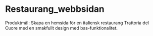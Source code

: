# Restaurang_webbsidan
Produktmål: Skapa en hemsida för en italiensk restaurang Trattoria del Cuore med en smakfullt design med bas-funktionalitet.
